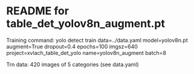 # README for table_det_yolov8n_augment.pt

Training command:
yolo detect train data=../data.yaml model=yolov8n.pt augment=True dropout=0.4 epochs=100 imgsz=640 project=xvlach_table_det_yolo name=yolov8n_augment batch=8

Trn data:
420 images of 5 categories (see data.yaml)

